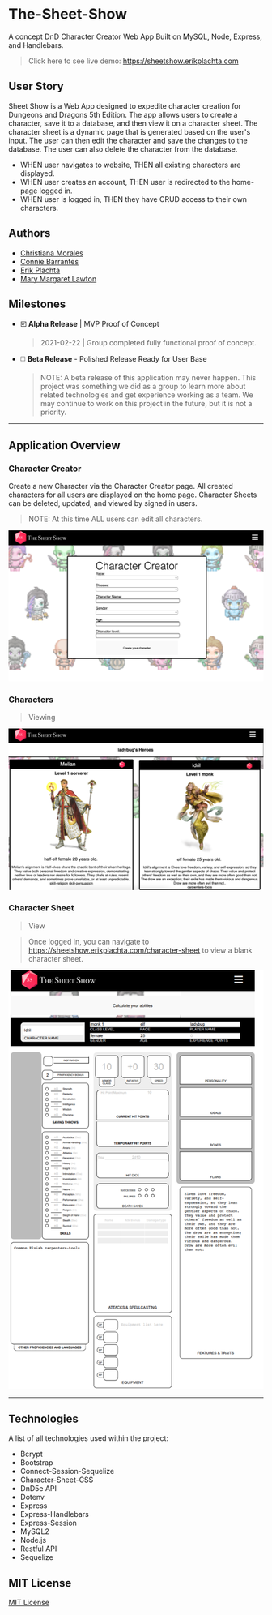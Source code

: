 # The-Sheet-Show

A concept DnD Character Creator Web App Built on MySQL, Node, Express, and Handlebars.
> Click here to see live demo: https://sheetshow.erikplachta.com

## User Story

Sheet Show is a Web App designed to expedite character creation for Dungeons and Dragons 5th Edition. The app allows users to create a character, save it to a database, and then view it on a character sheet. The character sheet is a dynamic page that is generated based on the user's input. The user can then edit the character and save the changes to the database. The user can also delete the character from the database.

- WHEN user navigates to website, THEN all existing characters are displayed.
- WHEN user creates an account, THEN user is redirected to the home-page logged in.
- WHEN user is logged in, THEN they have CRUD access to their own characters.

## Authors

- [Christiana Morales](https://github.com/NicaVulcan)
- [Connie Barrantes](https://github.com/barrantesc)
- [Erik Plachta](https://github.com/erikplachta)
- [Mary Margaret Lawton](https://github.com/mmlawton15)

## Milestones

- :ballot_box_with_check: **Alpha Release** | MVP Proof of Concept 
  > 2021-02-22 | Group completed fully functional proof of concept.
- :white_medium_square: **Beta Release** - Polished Release Ready for User Base
  > NOTE: A beta release of this application may never happen. This project was something we did as a group to learn more about related technologies and get experience working as a team. We may continue to work on this project in the future, but it is not a priority.

---

## Application Overview

<!-- ### Login Page

Where users navigate to 

<img src='./LogIn.png' width="600" /> -->

### Character Creator

 Create a new Character via the Character Creator page. All created characters
 for all users are displayed on the home page. Character Sheets can be deleted,
 updated, and viewed by signed in users.
> NOTE: At this time ALL users can edit all characters. 

<img src='./CharacterCreator.png' width="600" />

### Characters

> Viewing 

<img src='./Characters.png' width="600" />

### Character Sheet

> View

> Once logged in, you can navigate to https://sheetshow.erikplachta.com/character-sheet to view a blank character sheet.

<img src='./Sheet.png' width="600" />

---

## Technologies

A list of all technologies used within the project:

- Bcrypt
- Bootstrap
- Connect-Session-Sequelize
- Character-Sheet-CSS
- DnD5e API
- Dotenv
- Express
- Express-Handlebars
- Express-Session
- MySQL2
- Node.js
- Restful API
- Sequelize

## MIT License

[MIT License](./LICENSE)